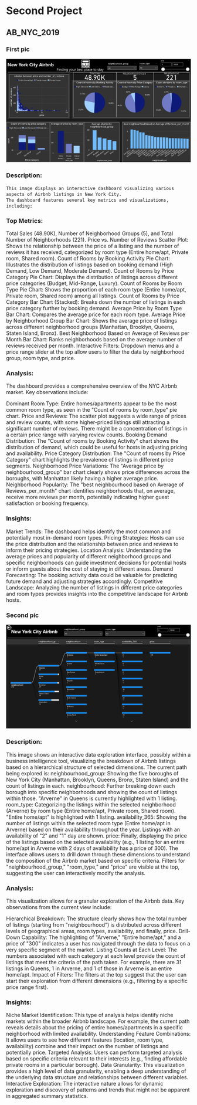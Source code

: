 # Second Project 
## AB_NYC_2019
### First pic 
![Screanshot (495).](https://github.com/Mahmoud0019/oibsib_taskno2/blob/main/1.png)

### Description:

    This image displays an interactive dashboard visualizing various aspects of Airbnb listings in New York City. 
    The dashboard features several key metrics and visualizations, including:

### Top Metrics: 

Total Sales (48.90K), Number of Neighborhood Groups (5), and Total Number of Neighborhoods (221).
Price vs. Number of Reviews Scatter Plot: Shows the relationship between the price of a listing and the number of reviews it has received, categorized by room type (Entire home/apt, Private room, Shared room).
Count of Rooms by Booking Activity Pie Chart: Illustrates the distribution of listings based on booking demand (High Demand, Low Demand, Moderate Demand).
Count of Rooms by Price Category Pie Chart: Displays the distribution of listings across different price categories (Budget, Mid-Range, Luxury).
Count of Rooms by Room Type Pie Chart: Shows the proportion of each room type (Entire home/apt, Private room, Shared room) among all listings.
Count of Rooms by Price Category Bar Chart (Stacked): Breaks down the number of listings in each price category further by booking demand.
Average Price by Room Type Bar Chart: Compares the average price for each room type.
Average Price by Neighborhood Group Bar Chart: Shows the average price of listings across different neighborhood groups (Manhattan, Brooklyn, Queens, Staten Island, Bronx).
Best Neighborhood Based on Average of Reviews per Month Bar Chart: Ranks neighborhoods based on the average number of reviews received per month.
Interactive Filters: Dropdown menus and a price range slider at the top allow users to filter the data by neighborhood group, room type, and price.

### Analysis:

The dashboard provides a comprehensive overview of the NYC Airbnb market. Key observations include:

Dominant Room Type: Entire homes/apartments appear to be the most common room type, as seen in the "Count of rooms by room_type" pie chart.
Price and Reviews: The scatter plot suggests a wide range of prices and review counts, with some higher-priced listings still attracting a significant number of reviews. There might be a concentration of listings in a certain price range with varying review counts.
Booking Demand Distribution: The "Count of rooms by Booking Activity" chart shows the distribution of demand, which could be useful for hosts in adjusting pricing and availability.
Price Category Distribution: The "Count of rooms by Price Category" chart highlights the prevalence of listings in different price segments.
Neighborhood Price Variations: The "Average price by neighbourhood_group" bar chart clearly shows price differences across the boroughs, with Manhattan likely having a higher average price.
Neighborhood Popularity: The "best neighbourhood based on Average of Reviews_per_month" chart identifies neighborhoods that, on average, receive more reviews per month, potentially indicating higher guest satisfaction or booking frequency.

### Insights:

Market Trends: The dashboard helps identify the most common and potentially most in-demand room types.
Pricing Strategies: Hosts can use the price distribution and the relationship between price and reviews to inform their pricing strategies.
Location Analysis: Understanding the average prices and popularity of different neighborhood groups and specific neighborhoods can guide investment decisions for potential hosts or inform guests about the cost of staying in different areas.
Demand Forecasting: The booking activity data could be valuable for predicting future demand and adjusting strategies accordingly.
Competitive Landscape: Analyzing the number of listings in different price categories and room types provides insights into the competitive landscape for Airbnb hosts.

### Second pic 
![Screanshot (495).](https://github.com/Mahmoud0019/oibsib_taskno2/blob/main/2.png)

### Description:

This image shows an interactive data exploration interface, possibly within a business intelligence tool, visualizing the breakdown of Airbnb listings based on a hierarchical structure of selected dimensions. The current path being explored is:
neighbourhood_group: Showing the five boroughs of New York City (Manhattan, Brooklyn, Queens, Bronx, Staten Island) and the count of listings in each.
neighbourhood: Further breaking down each borough into specific neighborhoods and showing the count of listings within those. "Arverne" in Queens is currently highlighted with 1 listing.
room_type: Categorizing the listings within the selected neighborhood (Arverne) by room type (Entire home/apt, Private room, Shared room). "Entire home/apt" is highlighted with 1 listing.
availability_365: Showing the number of listings within the selected room type (Entire home/apt in Arverne) based on their availability throughout the year. Listings with an availability of "2" and "1" day are shown.
price: Finally, displaying the price of the listings based on the selected availability (e.g., 1 listing for an entire home/apt in Arverne with 2 days of availability has a price of 300).
The interface allows users to drill down through these dimensions to understand the composition of the Airbnb market based on specific criteria. Filters for "neighbourhood_group," "room_type," and "price" are visible at the top, suggesting the user can interactively modify the analysis.

### Analysis:

This visualization allows for a granular exploration of the Airbnb data. Key observations from the current view include:

Hierarchical Breakdown: The structure clearly shows how the total number of listings (starting from "neighbourhood") is distributed across different levels of geographical areas, room types, availability, and finally, price.
Drill-Down Capability: The highlighting of "Arverne," "Entire home/apt," and a price of "300" indicates a user has navigated through the data to focus on a very specific segment of the market.
Listing Counts at Each Level: The numbers associated with each category at each level provide the count of listings that meet the criteria of the path taken. For example, there are 31 listings in Queens, 1 in Arverne, and 1 of those in Arverne is an entire home/apt.
Impact of Filters: The filters at the top suggest that the user can start their exploration from different dimensions (e.g., filtering by a specific price range first).

### Insights:

Niche Market Identification: This type of analysis helps identify niche markets within the broader Airbnb landscape. For example, the current path reveals details about the pricing of entire homes/apartments in a specific neighborhood with limited availability.
Understanding Feature Combinations: It allows users to see how different features (location, room type, availability) combine and their impact on the number of listings and potentially price.
Targeted Analysis: Users can perform targeted analysis based on specific criteria relevant to their interests (e.g., finding affordable private rooms in a particular borough).
Data Granularity: This visualization provides a high level of data granularity, enabling a deep understanding of the underlying data structure and relationships between different variables.
Interactive Exploration: The interactive nature allows for dynamic exploration and discovery of patterns and trends that might not be apparent in aggregated summary statistics.
